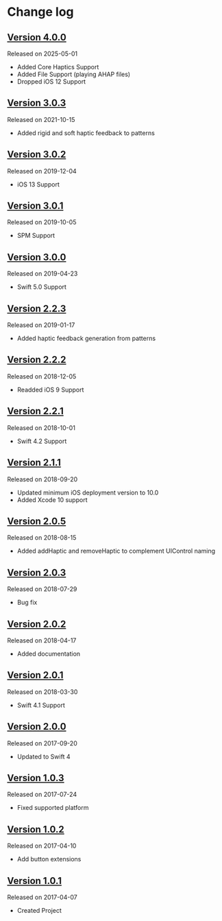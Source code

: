 # Change log

## [Version 4.0.0](https://github.com/efremidze/Haptica/releases/tag/4.0.0)
Released on 2025-05-01

- Added Core Haptics Support
- Added File Support (playing AHAP files)
- Dropped iOS 12 Support

## [Version 3.0.3](https://github.com/efremidze/Haptica/releases/tag/3.0.3)
Released on 2021-10-15

- Added rigid and soft haptic feedback to patterns

## [Version 3.0.2](https://github.com/efremidze/Haptica/releases/tag/3.0.2)
Released on 2019-12-04

- iOS 13 Support

## [Version 3.0.1](https://github.com/efremidze/Haptica/releases/tag/3.0.1)
Released on 2019-10-05

- SPM Support

## [Version 3.0.0](https://github.com/efremidze/Haptica/releases/tag/3.0.0)
Released on 2019-04-23

- Swift 5.0 Support

## [Version 2.2.3](https://github.com/efremidze/Haptica/releases/tag/2.2.3)
Released on 2019-01-17

- Added haptic feedback generation from patterns

## [Version 2.2.2](https://github.com/efremidze/Haptica/releases/tag/2.2.2)
Released on 2018-12-05

- Readded iOS 9 Support

## [Version 2.2.1](https://github.com/efremidze/Haptica/releases/tag/2.2.1)
Released on 2018-10-01

- Swift 4.2 Support

## [Version 2.1.1](https://github.com/efremidze/Haptica/releases/tag/2.1.1)
Released on 2018-09-20

- Updated minimum iOS deployment version to 10.0
- Added Xcode 10 support

## [Version 2.0.5](https://github.com/efremidze/Haptica/releases/tag/2.0.5)
Released on 2018-08-15

- Added addHaptic and removeHaptic to complement UIControl naming

## [Version 2.0.3](https://github.com/efremidze/Haptica/releases/tag/2.0.3)
Released on 2018-07-29

- Bug fix

## [Version 2.0.2](https://github.com/efremidze/Haptica/releases/tag/2.0.2)
Released on 2018-04-17

- Added documentation

## [Version 2.0.1](https://github.com/efremidze/Haptica/releases/tag/2.0.1)
Released on 2018-03-30

- Swift 4.1 Support

## [Version 2.0.0](https://github.com/efremidze/Haptica/releases/tag/2.0.0)
Released on 2017-09-20

- Updated to Swift 4

## [Version 1.0.3](https://github.com/efremidze/Haptica/releases/tag/1.0.3)
Released on 2017-07-24

- Fixed supported platform

## [Version 1.0.2](https://github.com/efremidze/Haptica/releases/tag/1.0.2)
Released on 2017-04-10

- Add button extensions

## [Version 1.0.1](https://github.com/efremidze/Haptica/releases/tag/1.0.1)
Released on 2017-04-07

- Created Project
